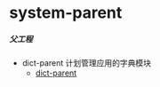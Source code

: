 # system-parent

##### 父工程
  * dict-parent 计划管理应用的字典模块
    * [dict-parent](schedule-parent/system-parent/dict-parent/README.md)

